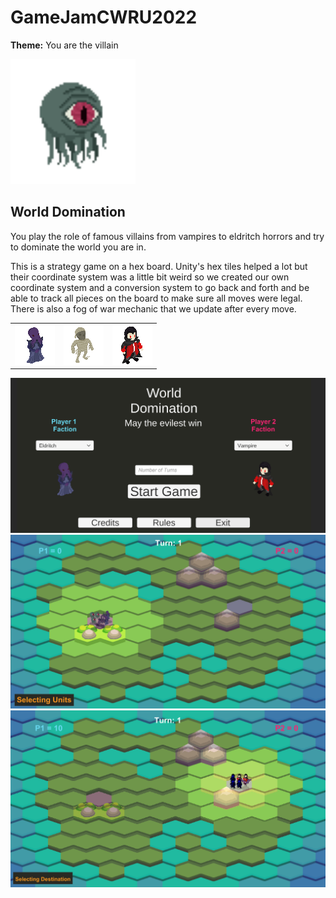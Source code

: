 # GameJamCWRU2022

**Theme:** You are the villain


<img src="Assets/CameronSandBox/Sprites/eyeguy.png" alt="cover" width="200"/>

## World Domination

You play the role of famous villains from vampires to eldritch horrors and try to dominate the world you are in.

This is a strategy game on a hex board. Unity's hex tiles helped a lot but their coordinate system was a little bit weird so we created our own coordinate system and a conversion system to go back and forth and be able to track all pieces on the board to make sure all moves were legal. There is also a fog of war mechanic that we update after every move.

|                                                   |                                              |                                                   |
| ------------------------------------------------- | -------------------------------------------- | ------------------------------------------------- |
| ![](Assets/CameronSandBox/Sprites/mindflayer.png) | ![](Assets/CameronSandBox/Sprites/mummy.png) | ![](Assets/CameronSandBox/Sprites/vampsprite.png) |


![startpage](Images/startpage.png)
![p1 turn](Images/p1turn.png)
![p2 turn](Images/p2turn.png)
